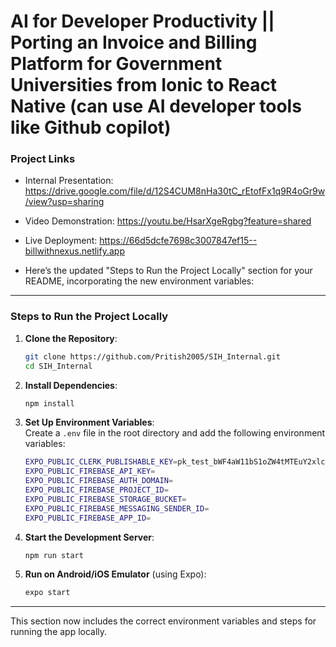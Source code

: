 # AI for Developer Productivity || Porting an Invoice and Billing Platform for Government Universities from Ionic to React Native (can use AI developer tools like Github copilot)


### Project Links
- Internal Presentation: https://drive.google.com/file/d/12S4CUM8nHa30tC_rEtofFx1q9R4oGr9w/view?usp=sharing
- Video Demonstration: https://youtu.be/HsarXgeRgbg?feature=shared
- Live Deployment: https://66d5dcfe7698c3007847ef15--billwithnexus.netlify.app

- Here’s the updated "Steps to Run the Project Locally" section for your README, incorporating the new environment variables:

---

### Steps to Run the Project Locally

1. **Clone the Repository**:
   ```bash
   git clone https://github.com/Pritish2005/SIH_Internal.git
   cd SIH_Internal
   ```

2. **Install Dependencies**:
   ```bash
   npm install
   ```

3. **Set Up Environment Variables**:  
   Create a `.env` file in the root directory and add the following environment variables:
   ```bash
   EXPO_PUBLIC_CLERK_PUBLISHABLE_KEY=pk_test_bWF4aW11bS1oZW4tMTEuY2xlcmsuYWNjb3VudHMuZGV2JA
   EXPO_PUBLIC_FIREBASE_API_KEY=
   EXPO_PUBLIC_FIREBASE_AUTH_DOMAIN=
   EXPO_PUBLIC_FIREBASE_PROJECT_ID=
   EXPO_PUBLIC_FIREBASE_STORAGE_BUCKET=
   EXPO_PUBLIC_FIREBASE_MESSAGING_SENDER_ID=
   EXPO_PUBLIC_FIREBASE_APP_ID=
   ```

4. **Start the Development Server**:
   ```bash
   npm run start
   ```

5. **Run on Android/iOS Emulator** (using Expo):
   ```bash
   expo start
   ```

---

This section now includes the correct environment variables and steps for running the app locally.


